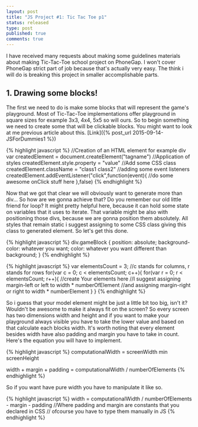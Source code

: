 ```yaml
---
layout: post
title: "JS Project #1: Tic Tac Toe p1"
status: released
type: post
published: true
comments: true
---
```


  I have received many requests about making some guidelines materials about making Tic-Tac-Toe school project on PhoneGap. I won't cover PhoneGap strict part of job because that's actually very easy. The think i will do is breaking this project in smaller accomplishable parts.
   
<!--more-->
 
   <h2>1. Drawing some blocks! </h2>
   
   The first we need to do is make some blocks that will represent the game's playground. Most of Tic-Tac-Toe implementations offer playground in square sizes for example 3x3, 4x4, 5x5 so will ours. So to begin something we need to create some that will be clickable blocks. You might want to look at me previous article about this. [Link]({% post_url 2015-09-14-JSForDummies1 %})
   
   {% highlight javascript %}
   //Creation of an HTML element for example div
   var createdElement = document.createElement("tagname")
   //Application of styles
   createdElement.style.property = "value"
   //Add some CSS class
   createdElement.className = "class1 class2"
   //adding some event listeners
   createdElement.addEventListener("click",function(event){
     //do some awesome onClick stuff here
   },false)
   {% endhighlight %}
   
   Now that we got that clear we will obviously want to generate more than div... So how are we gonna achieve that? Do you remember our old little friend for loop? It might pretty helpful here, because it can hold some state on variables that it uses to iterate. That variable might be also with positioning those divs, because we are gonna position them absolutely. All styles that remain static i suggest assigning to some CSS class giving this class to generated element. So let's get this done.
   
   {% highlight javascript %}
   div.gameBlock {
     position: absolute;
     background-color: whatever you want;
     color: whatever you want different than background;
   }
   {% endhighlight %}
   
   {% highlight javascript %}
   var elementsCount = 3;
   //c stands for columns, r stands for rows
   for(var c = 0; c < elementsCount; c++){
     for(var r = 0; r < elementsCount; r++){
       //create Your elements here
       //I suggest assigning margin-left or left to width * numberOfElement
       //and assigning margin-right or right to width * numberElement
     }
   } 
   {% endhighlight %}
   
   So i guess that your model element might be just a little bit too big, isn't it? Wouldn't be awesome to make it always fit on the screen? So every screen has two dimensions width and height and if you want to make your playground always visible you have to take the lower value and based on that calculate each blocks width. It's worth noting that every element besides width have also padding and margin you have to take in count. Here's the equation you will have to implement.
   
   {% highlight javascript %}
   computationalWidth = screenWidth min screenHeight
   
   width + margin + padding = computationalWidth / numberOfElements
   {% endhighlight %}
   
   So if you want have pure width you have to manipulate it like so.
   
   {% highlight javascript %}
   width = computationalWidth / numberOfElements - margin - padding
   //Where padding and margin are constants that you declared in CSS
   // ofcourse you have to type them manually in JS
   {% endhighlight %}